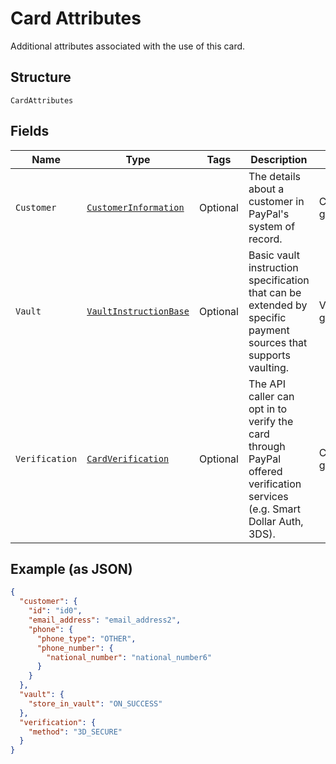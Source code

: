 
# Card Attributes

Additional attributes associated with the use of this card.

## Structure

`CardAttributes`

## Fields

| Name | Type | Tags | Description | Getter | Setter |
|  --- | --- | --- | --- | --- | --- |
| `Customer` | [`CustomerInformation`](../../doc/models/customer-information.md) | Optional | The details about a customer in PayPal's system of record. | CustomerInformation getCustomer() | setCustomer(CustomerInformation customer) |
| `Vault` | [`VaultInstructionBase`](../../doc/models/vault-instruction-base.md) | Optional | Basic vault instruction specification that can be extended by specific payment sources that supports vaulting. | VaultInstructionBase getVault() | setVault(VaultInstructionBase vault) |
| `Verification` | [`CardVerification`](../../doc/models/card-verification.md) | Optional | The API caller can opt in to verify the card through PayPal offered verification services (e.g. Smart Dollar Auth, 3DS). | CardVerification getVerification() | setVerification(CardVerification verification) |

## Example (as JSON)

```json
{
  "customer": {
    "id": "id0",
    "email_address": "email_address2",
    "phone": {
      "phone_type": "OTHER",
      "phone_number": {
        "national_number": "national_number6"
      }
    }
  },
  "vault": {
    "store_in_vault": "ON_SUCCESS"
  },
  "verification": {
    "method": "3D_SECURE"
  }
}
```

